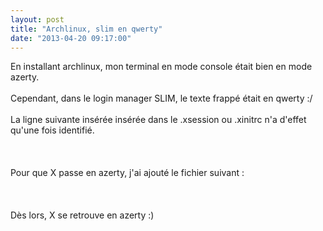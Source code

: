 ```yaml
---
layout: post
title: "Archlinux, slim en qwerty"
date: "2013-04-20 09:17:00"
---
```

En installant archlinux, mon terminal en mode console était bien en mode azerty.<br /><br />Cependant, dans le login manager SLIM, le texte frappé était en qwerty :/<br /><br />La ligne suivante insérée insérée dans le .xsession ou .xinitrc n'a d'effet qu'une fois identifié.<br /><br /><script src="http://pastebin.com/embed_js.php?i=63999Zwf"></script><br /><br />Pour que X passe en azerty, j'ai ajouté le fichier suivant :<br /><br /><script src="http://pastebin.com/embed_js.php?i=cXFSCFpc"></script><br /><br />Dès lors, X se retrouve en azerty :)<br /><br /><div style="height: 0; overflow: hidden;">Section "InputClass"<br />    Identifier             "Keyboard Defaults"<br />    MatchIsKeyboard        "yes"<br />    Option                 "XkbLayout" "fr"<br />EndSection<br />setxkbmap fr</div>
